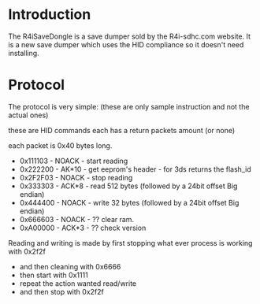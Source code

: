 # Introduction #

The R4iSaveDongle is a save dumper sold by the R4i-sdhc.com website.
It is a new save dumper which uses the HID compliance so it doesn't need
installing.

# Protocol #

The protocol is very simple: (these are only sample instruction and not the actual ones)

these are HID commands each has a return packets amount (or none)

each packet is 0x40 bytes long.

  * 0x111103 - NOACK - start reading
  * 0x222200 - AK\*10 - get eeprom's header - for 3ds returns the  flash\_id
  * 0x2F2F03 - NOACK - stop reading
  * 0x333303 - ACK\*8 - read 512 bytes (followed by a 24bit offset Big endian)
  * 0x444400 - NOACK - write 32 bytes (followed by a 24bit offset Big endian)
  * 0x666603 - NOACK - ?? clear ram.
  * 0xA00000 - ACK\*3 - ?? check version

Reading and writing is made by first stopping what ever process is working with 0x2f2f
  * and then cleaning with 0x6666
  * then start with 0x1111
  * repeat the action wanted read/write
  * and then stop with 0x2f2f